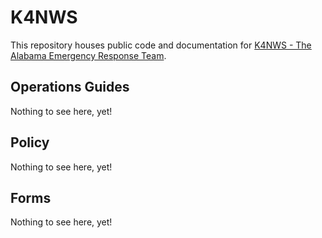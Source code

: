 # K4NWS
This repository houses public code and documentation for [K4NWS - The Alabama Emergency Response Team](https://alert-alabama.org).

## Operations Guides
Nothing to see here, yet!

## Policy
Nothing to see here, yet!

## Forms
Nothing to see here, yet!
